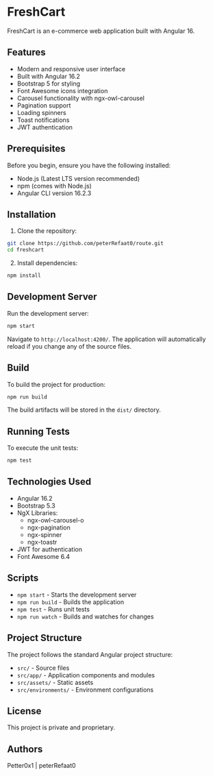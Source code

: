 # FreshCart

FreshCart is an e-commerce web application built with Angular 16.

## Features

- Modern and responsive user interface
- Built with Angular 16.2
- Bootstrap 5 for styling
- Font Awesome icons integration
- Carousel functionality with ngx-owl-carousel
- Pagination support
- Loading spinners
- Toast notifications
- JWT authentication

## Prerequisites

Before you begin, ensure you have the following installed:
- Node.js (Latest LTS version recommended)
- npm (comes with Node.js)
- Angular CLI version 16.2.3

## Installation

1. Clone the repository:
```bash
git clone https://github.com/peterRefaat0/route.git
cd freshcart
```

2. Install dependencies:
```bash
npm install
```

## Development Server

Run the development server:
```bash
npm start
```
Navigate to `http://localhost:4200/`. The application will automatically reload if you change any of the source files.

## Build

To build the project for production:
```bash
npm run build
```
The build artifacts will be stored in the `dist/` directory.

## Running Tests

To execute the unit tests:
```bash
npm test
```

## Technologies Used

- Angular 16.2
- Bootstrap 5.3
- NgX Libraries:
  - ngx-owl-carousel-o
  - ngx-pagination
  - ngx-spinner
  - ngx-toastr
- JWT for authentication
- Font Awesome 6.4

## Scripts

- `npm start` - Starts the development server
- `npm run build` - Builds the application
- `npm test` - Runs unit tests
- `npm run watch` - Builds and watches for changes

## Project Structure

The project follows the standard Angular project structure:
- `src/` - Source files
- `src/app/` - Application components and modules
- `src/assets/` - Static assets
- `src/environments/` - Environment configurations

## License

This project is private and proprietary.

## Authors

Petter0x1 | peterRefaat0

